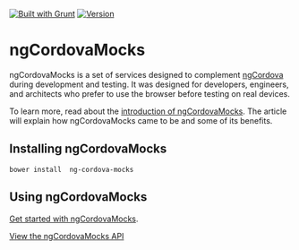 [![Built with Grunt](https://cdn.gruntjs.com/builtwith.png)](http://gruntjs.com/)
[![Version](http://img.shields.io/badge/version-0.6.1-orange.svg?style=flat)](https://www.ecofic.com)

ngCordovaMocks
==============

ngCordovaMocks is a set of services designed to complement [ngCordova](http://www.ngcordova.com) 
during development and testing. It was designed for developers, engineers, and architects who 
prefer to use the browser before testing on real devices. 

To learn more, read about the [introduction of ngCordovaMocks](http://www.ecofic.com/about/blog/introducing-ng-cordova-mocks).
The article will explain how ngCordovaMocks came to be and some of its benefits.

Installing ngCordovaMocks
-------------------------
`bower install  ng-cordova-mocks`

Using ngCordovaMocks
-----------------------------------
[Get started with ngCordovaMocks](http://www.ecofic.com/about/blog/getting-started-with-ng-cordova-mocks).

[View the ngCordovaMocks API](http://www.ecofic.com/about/blog/ng-cordova-mocks-api)